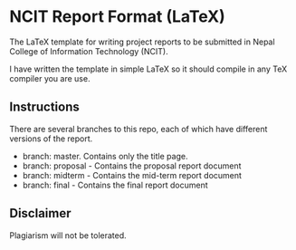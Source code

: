 # NCIT Report Format (LaTeX)
The LaTeX template for writing project reports to be submitted in Nepal College of Information Technology (NCIT).

I have written the template in simple LaTeX so it should compile in any TeX compiler you are use.

## Instructions
There are several branches to this repo, each of which have different versions of the report.
* branch: master. Contains only the title page.
* branch: proposal - Contains the proposal report document
* branch: midterm - Contains the mid-term report document
* branch: final - Contains the final report document

## Disclaimer
Plagiarism will not be tolerated.
